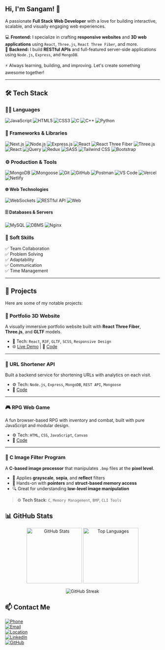 <h2 align="left">Hi, I'm Sangam! 👋</h2>

<p align="left">
  A passionate <strong>Full Stack Web Developer</strong> with a love for building interactive, scalable, and visually engaging web experiences.  
  <br><br>
  💻 <span style="font-weight:bold;">Frontend:</span> I specialize in crafting <strong>responsive websites</strong> and <strong>3D web applications</strong> using <code>React</code>, <code>Three.js</code>, <code>React Three Fiber</code>, and more.
  <br>
  🚀 <span style="font-weight:bold;">Backend:</span> I build <strong>RESTful APIs</strong> and full-featured server-side applications using <code>Node.js</code>, <code>Express</code>, and <code>MongoDB</code>.
  <br><br>
  ⚡ Always learning, building, and improving. Let's create something awesome together!
</p>


---

## 🛠 Tech Stack

### 👨‍💻 Languages  
![JavaScript](https://img.shields.io/badge/-JavaScript-F7DF1E?logo=javascript&logoColor=000)  ![HTML5](https://img.shields.io/badge/-HTML5-E34F26?logo=html5&logoColor=fff)  ![CSS3](https://img.shields.io/badge/-CSS3-1572B6?logo=css3&logoColor=fff)  ![C](https://img.shields.io/badge/-C-A8B9CC?logo=c&logoColor=fff)  ![C++](https://img.shields.io/badge/-C++-00599C?logo=c%2B%2B&logoColor=fff)  ![Python](https://img.shields.io/badge/-Python-3776AB?logo=python&logoColor=fff)  


### 🧩 Frameworks & Libraries  
![Next.js](https://img.shields.io/badge/-Next.js-000000?logo=next.js&logoColor=white)  ![Node.js](https://img.shields.io/badge/-Node.js-339933?logo=node.js&logoColor=fff)  ![Express.js](https://img.shields.io/badge/-Express.js-000?logo=express&logoColor=fff)  ![React](https://img.shields.io/badge/-React-61DAFB?logo=react&logoColor=000)  ![React Three Fiber](https://img.shields.io/badge/-React%20Three%20Fiber-000?logo=three.js&logoColor=white)  ![Three.js](https://img.shields.io/badge/-Three.js-000000?logo=three.js&logoColor=white)  ![React](https://img.shields.io/badge/-React-61DAFB?logo=react&logoColor=000)  ![jQuery](https://img.shields.io/badge/-jQuery-0769AD?logo=jquery&logoColor=white)  ![Redux](https://img.shields.io/badge/-Redux-764ABC?logo=redux&logoColor=white)  ![SASS](https://img.shields.io/badge/-Sass-CC6699?logo=sass&logoColor=white)  ![Tailwind CSS](https://img.shields.io/badge/-Tailwind_CSS-38B2AC?logo=tailwind-css&logoColor=white)  ![Bootstrap](https://img.shields.io/badge/-Bootstrap-7952B3?logo=bootstrap&logoColor=white)


### ⚙️ Production & Tools  
![MongoDB](https://img.shields.io/badge/-MongoDB-47A248?logo=mongodb&logoColor=fff)  ![Mongoose](https://img.shields.io/badge/-Mongoose-880000?logo=mongoose&logoColor=fff)  ![Git](https://img.shields.io/badge/-Git-F05032?logo=git&logoColor=fff)  ![GitHub](https://img.shields.io/badge/-GitHub-181717?logo=github&logoColor=fff)  ![Postman](https://img.shields.io/badge/-Postman-FF6C37?logo=postman&logoColor=fff)  ![VS Code](https://img.shields.io/badge/-VS%20Code-007ACC?logo=visual-studio-code&logoColor=fff)  ![Vercel](https://img.shields.io/badge/-Vercel-000?logo=vercel&logoColor=fff)  ![Netlify](https://img.shields.io/badge/-Netlify-00C7B7?logo=netlify&logoColor=fff)

#### 🌐 Web Technologies  
![WebSockets](https://img.shields.io/badge/-WebSockets-000000?logo=websockets&logoColor=white)  ![RESTful API](https://img.shields.io/badge/-REST_API-FF6F00?logo=api&logoColor=white)  ![Web](https://img.shields.io/badge/-Web_Development-4285F4?logo=google-chrome&logoColor=white)

#### 🗄️ Databases & Servers  
![MySQL](https://img.shields.io/badge/-MySQL-4479A1?logo=mysql&logoColor=white)  ![DBMS](https://img.shields.io/badge/-DBMS-4DB33D?logo=database&logoColor=white)  ![Nginx](https://img.shields.io/badge/-Nginx-009639?logo=nginx&logoColor=white)

### 💼 Soft Skills  
✅ Team Collaboration  
✅ Problem Solving  
✅ Adaptability  
✅ Communication  
✅ Time Management  

---
## 💼 Projects

Here are some of my notable projects:

### 🚀 Portfolio 3D Website
A visually immersive portfolio website built with **React Three Fiber**, **Three.js**, and **GLTF** models.
- 🧠 Tech: `React`, `R3F`, `GLTF`, `SCSS`, `Responsive Design`
- 🌐 [Live Demo](https://portfolio-3-d-neon-gamma.vercel.app) | 📂 [Code](https://github.com/falcon0124/portfolio-3d)

---

### 🔗 URL Shortener API
Built a backend service for shortening URLs with analytics on each visit.
- ⚙️ Tech: `Node.js`, `Express`, `MongoDB`, `REST API`, `Mongoose`
- 📂 [Code](https://github.com/falcon0124/url-shortener-api)

---

### 🎮 RPG Web Game
A fun browser-based RPG with inventory and combat, built with pure JavaScript and modular design.
- ⚙️ Tech: `HTML`, `CSS`, `JavaScript`, `Canvas`
- 📂 [Code](https://github.com/falcon0124/rpg-game)

---
### 🧪 C Image Filter Program

A **C-based image processor** that manipulates `.bmp` files at the **pixel level**.

- 🎨 Applies **grayscale**, **sepia**, and **reflect** filters  
- 🧠 Hands-on with **pointers** and **struct-based memory access**  
- 🔍 Great for understanding **low-level image manipulation**  

> ⚙️ **Tech Stack**: `C`, `Memory Management`, `BMP`, `CLI Tools`



## 📊 GitHub Stats

<div align="center">

<img src="https://github-readme-stats.vercel.app/api?username=falcon0124&show_icons=true&theme=radical&cache_seconds=1800" alt="GitHub Stats" height="180"/>

<img src="https://github-readme-stats.vercel.app/api/top-langs/?username=falcon0124&layout=compact&theme=radical&cache_seconds=1800" alt="Top Languages" height="180"/>

</div>

<p align="center">
  <img src="https://github-readme-streak-stats.herokuapp.com/?user=falcon0124&theme=radical&cache_seconds=1800" alt="GitHub Streak" />
</p>


## 📫 Contact Me

[![Phone](https://img.shields.io/badge/📞-Phone-blue?style=flat-square)](tel:+919113107680)  
[![Email](https://img.shields.io/badge/✉️-Email-red?style=flat-square)](mailto:sangamsh04@gmail.com)  
[![Location](https://img.shields.io/badge/📍-Location-green?style=flat-square)](#)  
[![LinkedIn](https://img.shields.io/badge/LinkedIn-0077B5?style=flat-square&logo=linkedin&logoColor=white)](https://www.linkedin.com/in/sangam911/)  
[![GitHub](https://img.shields.io/badge/GitHub-181717?style=flat-square&logo=github&logoColor=white)](https://github.com/falcon0124)

